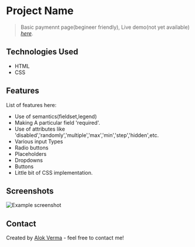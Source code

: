 	
# Project Name
>Basic paymennt page(begineer friendly),
> Live demo(not yet available) [_here_](https://www.example.com).

## Technologies Used
- HTML
- CSS

## Features
List of features here:
- Use of semantics(fieldset,legend)
- Making A particular field 'required'.
- Use of attributes like 'disabled','randomly','multiple','max','min','step','hidden',etc. 
- Various input Types
- Radio buttons
- Placeholders
- Dropdowns
- Buttons
- Little bit of CSS implementation.


## Screenshots
![Example screenshot](https://github.com/alokVerma749/hands_on_web_dev-projects/blob/master/HTML%2CCSS/web-forms/type1/screenshots/Untitled.png)
<!-- If you have screenshots you'd like to share, include them here. -->

## Contact
Created by [Alok Verma](https://www.twitter.com/alok_std) - feel free to contact me!
